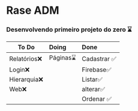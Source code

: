 # Rase ADM

### Desenvolvendo primeiro projeto do zero :hourglass:



| To Do         | Doing              | Done                         |
| ------------- | :----------------- | :--------------------------- |
| Relatórios:x: | Páginas:hourglass: | Cadastrar :white_check_mark: |
| Login:x:      |                    | Firebase:white_check_mark:   |
| Hierarquia:x: |                    | Listar:white_check_mark:     |
| Web:x:        |                    | alterar:white_check_mark:    |
|               |                    | Ordenar :white_check_mark:   |

